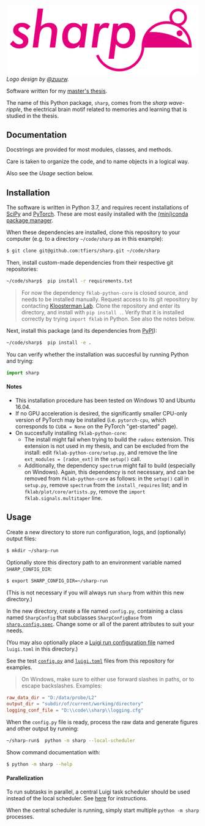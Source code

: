 ![logo for Sharp project](logo.png)
*Logo design by [@zuurw](https://github.com/zuurw).*

Software written for my [master's thesis](https://github.com/tfiers/master-thesis).

The name of this Python package, `sharp`, comes from the _sharp wave-ripple_,
the electrical brain motif related to memories and learning that is studied 
in the thesis.


## Documentation

Docstrings are provided for most modules, classes, and methods.

Care is taken to organize the code, and to name objects in a logical way.

Also see the _Usage_ section below.


## Installation

The software is written in Python 3.7, and requires recent installations of
[SciPy](https://scipy.org/) and [PyTorch](https://pytorch.org/).
These are most easily installed with the [(mini)conda package manager](https://conda.io/docs/index.html).

When these dependencies are installed, clone this repository to your computer
(e.g. to a directory `~/code/sharp` as in this example):
```sh
$ git clone git@github.com:tfiers/sharp.git ~/code/sharp
```

Then, install custom-made dependencies from their respective git repositories:
```sh
~/code/sharp$  pip install -r requirements.txt
```

> For now the dependency `fklab-python-core` is closed source, and needs to be
installed manually. Request access to its git repository by contacting
[Kloosterman Lab](https://kloostermanlab.org/). Clone the repository and enter
its directory, and install with `pip install .`. Verify that it is installed
correctly by trying `import fklab` in Python. See also the notes below.

Next, install this package (and its dependencies from [PyPI](https://pypi.org/)):
```sh
~/code/sharp$  pip install -e .
```

You can verify whether the installation was succesful by running Python and
trying:
```py
import sharp
```

#### Notes

- This installation procedure has been tested on Windows 10 and Ubuntu 16.04.
- If no GPU acceleration is desired, the significantly smaller CPU-only 
  version of PyTorch may be installed (i.e. `pytorch-cpu`, which corresponds 
  to `CUDA = None` on the PyTorch "get-started" page).
- On succesfully installing `fklab-python-core`:
     - The install might fail when trying to build the `radonc` extension.
       This extension is not used in my thesis, and can be excluded from
       the install: edit `fklab-python-core/setup.py`, and remove the line
       `ext_modules = [radon_ext]` in the `setup()` call.
     - Additionally, the dependency `spectrum` might fail to build
       (especially on Windows). Again, this dependency is not necessary,
       and can be removed from `fklab-python-core` as follows:
       in the `setup()` call in `setup.py`, remove `spectrum` from the
       `install_requires` list; and in `fklab/plot/core/artists.py`,
       remove the `import fklab.signals.multitaper` line.



## Usage


Create a new directory to store run configuration, logs, and (optionally) output
files:
```sh
$ mkdir ~/sharp-run
```

Optionally store this directory path to an environment variable named
`SHARP_CONFIG_DIR`:
```sh
$ export SHARP_CONFIG_DIR=~/sharp-run
```
(This is not necessary if you will always run `sharp` from within this new
directory.)

In the new directory, create a file named `config.py`, containing a class named
`SharpConfig` that subclasses `SharpConfigBase` from [`sharp.config.spec`](sharp/config/spec.py).
Change some or all of the parent attributes to suit your needs.

(You may also optionally place a [Luigi run configuration file](https://luigi.readthedocs.io/en/stable/configuration.html)
named `luigi.toml` in this directory.)

See the test [`config.py`](tests/system/config.py) and [`luigi.toml`](tests/system/luigi.toml)
files from this repository for examples.

> On Windows, make sure to either use forward slashes in paths, or to escape
backslashes. Examples:
```toml
raw_data_dir = "D:/data/probe/L2"
output_dir = "subdir/of/current/working/directory"
logging_conf_file = "D:\\code\\sharp\\logging.cfg"
```

When the `config.py` file is ready, process the raw data and generate figures
and other output by running:
```sh
~/sharp-run$  python -m sharp --local-scheduler
```

Show command documentation with:
```sh
$ python -m sharp --help
```

#### Parallelization

To run subtasks in parallel, a central Luigi task scheduler should be used
instead of the local scheduler. See [here](https://luigi.readthedocs.io/en/stable/central_scheduler.html)
for instructions.

When the central scheduler is running, simply start multiple `python -m sharp`
processes.

